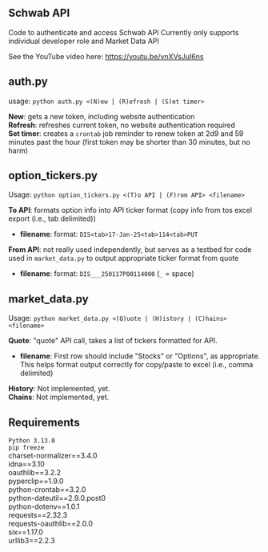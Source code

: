 ## Schwab API
Code to authenticate and access Schwab API
Currently only supports individual developer role and Market Data API

See the YouTube video here:
https://youtu.be/vnXVsJuI6ns

## auth.py  
usage: `python auth.py <(N)ew | (R)efresh | (S)et timer>`  

**New**: gets a new token, including website authentication  
**Refresh**: refreshes current token, no website authentication required  
**Set timer**: creates a `crontab` job reminder to renew token at 2d9 and 59 minutes past the hour (first token may be shorter than 30 minutes, but no harm)  

## option_tickers.py  
Usage: `python option_tickers.py <(T)o API | (F)rom API> <filename>`  

**To API**: formats option info into API ticker format (copy info from tos excel export (i.e., tab delimited))  
* **filename**: format: `DIS<tab>17-Jan-25<tab>114<tab>PUT`  

**From API**: not really used independently, but serves as a testbed for code used in `market_data.py` to output appropriate ticker format from quote  
* **filename**: format: `DIS___250117P00114000` (`_` = space)  

## market_data.py  
Usage: `python market_data.py <(Q)uote | (H)istory | (C)hains> <filename>`  

**Quote**: "quote" API call, takes a list of tickers formatted for API.  
* **filename**: First row should include "Stocks" or "Options", as appropriate.  This helps format output correctly for copy/paste to excel (i.e., comma delimited)  
 
**History**: Not implemented, yet.  
**Chains**: Not implemented, yet.  

## Requirements  
`Python 3.13.0`  
`pip freeze`  
charset-normalizer==3.4.0  
idna==3.10  
oauthlib==3.2.2  
pyperclip==1.9.0  
python-crontab==3.2.0  
python-dateutil==2.9.0.post0  
python-dotenv==1.0.1  
requests==2.32.3  
requests-oauthlib==2.0.0  
six==1.17.0  
urllib3==2.2.3  
